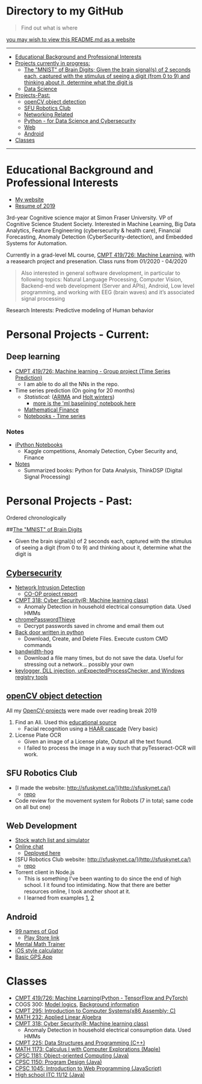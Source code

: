 # Directory to my GitHub

>Find out what is where

[you may wish to view this README.md as a website](https://alik604.github.io/ReadMe/)

-----------------------------------
  - [Educational Background and Professional Interests](#educational-background-and-professional-interests)
  - [Projects currently in progress:](#projects-currently-in-progress-)
    *  [The "MNIST" of Brain Digits; Given the brain signal(s) of 2 seconds each, captured with the stimulus of seeing a digit (from 0 to 9) and thinking about it, determine what the digit is](https://github.com/alik604/mnist_brain)
    * [Data Science](#data-science)
  - [Projects-Past:](#projects-past-)
    * [openCV object detection](#opencv-object-detection)
    * [SFU Robotics Club](#sfu-robotics-club)
    * [Networking Related](#networking-related)
    * [Python - for Data Science and Cybersecurity](#python---for-data-science-and-cybersecurity)
    * [Web](#web)
    * [Android](#android)
   - [Classes](#classes)
-----------------------------------


# Educational Background and Professional Interests
* [My website](https://alik604.github.io/mySite)
* [Resume of 2019](https://drive.google.com/file/d/1D8D1N0wuCMJyQsq5Z7_SVLk7exKTyh4H/view?usp=sharing)


3rd-year Cognitive science major at Simon Fraser University. VP of Cognitive Science Student Society. Interested in Machine Learning, Big Data Analytics, Feature Engineering (cybersecurity & health care), Financial Forecasting, Anomaly Detection (CyberSecurity-detection), and Embedded Systems for Automation.

Currently in a grad-level ML course, [CMPT 419/726: Machine Learning](https://coursys.sfu.ca/2020sp-cmpt-726-x1/pages/), with a reasearch project and presenation. Class runs from 01/2020 - 04/2020

> Also interested in general software development, in particular to following topics: Natural Language Processing, Computer Vision, Backend-end web development (Server and APIs), Android, Low level programming, and working with EEG (brain waves) and it’s associated signal processing  

Research Interests: Predictive modeling of Human behavior


# Personal Projects - Current:

## Deep learning
* [CMPT 419/726: Machine learning - Group project (Time Series Prediction)](https://github.com/alik604/cmpt-419)
   + I am able to do all the NNs in the repo.
* Time series prediction (On going for 20 months)
   + _Statistical:_ ([ARIMA](https://en.wikipedia.org/wiki/Autoregressive_integrated_moving_average) and [Holt winters](https://grisha.org/blog/2016/01/29/triple-exponential-smoothing-forecasting/))
      + [more is the 'ml baselining' notebook here](https://github.com/alik604/cmpt-419)
   + [Mathematical Finance ](https://github.com/alik604/mathematical-finance)
   + [Notebooks - Time series ](<https://github.com/alik604/Notebooks/tree/master/Time%20Series>)


### Notes
* [iPython Notebooks](https://github.com/alik604/Notebooks)
   * Kaggle competitions, Anomaly Detection, Cyber Security and, Finance
* [Notes](https://github.com/alik604/Notes)
   + Summarized books: Python for Data Analysis, ThinkDSP (Digital Signal Processing)

# Personal Projects - Past:

Ordered chronologically

##[The "MNIST" of Brain Digits](https://github.com/alik604/mnist_brain)
 - Given the brain signal(s) of 2 seconds each, captured with the stimulus of seeing a digit (from 0 to 9) and thinking about it, determine what the digit is
## [Cybersecurity](https://github.com/alik604/cyberSecurity)

- [Network Intrusion Detection](https://github.com/alik604/cyber-security)
  - [CO-OP project report](https://github.com/alik604/cyber-security/blob/master/anomalyDetection/co-op%20project.pdf)
- [CMPT 318: Cyber Security(R; Machine learning class)](https://github.com/alik604/classes/tree/master/CMPT318)
    - Anomaly Detection in household electrical consumption data. Used HMMs
- [chromePasswordThieve ](<https://github.com/alik604/chromePasswordThieve>)
  - Decrypt passwords saved in chrome and email them out
- [Back door written in python](https://github.com/alik604/myPyBackDoor)
  - Download, Create, and Delete Files. Execute custom CMD commands
- [bandwidth-hog](https://github.com/alik604/bandwidth-hog)
  - Download a file many times, but do not save the data. Useful for stressing out a network... possibly your own
- [keylogger, DLL injection, unExpectedProcessChecker, and Windows registry tools](https://github.com/alik604/cyber-security/tree/master/Several%20Utilities%20made%20by%20me)


## [openCV object detection](https://github.com/alik604/OpenCV-projects)
All my [OpenCV-projects](https://github.com/alik604/OpenCV-projects) were made over reading break 2019
1. Find an Ali. Used this [educational source](https://pythonprogramming.net/haar-cascade-face-eye-detection-python-opencv-tutorial/?completed=/mog-background-reduction-python-opencv-tutorial/)
   - Facial recognition using a [HAAR cascade](https://en.wikipedia.org/wiki/Haar-like_feature) (Very basic)
2. License Plate OCR
   + Given an image of a License plate, Output all the text found.
   + I failed to process the image in a way such that pyTesseract-OCR will work.

## SFU Robotics Club
* [I made the website: http://sfuskynet.ca/](http://sfuskynet.ca/)
  + [repo](https://github.com/alik604/sfuskynet)
* Code review for the movement system for Robots (7 in total; same code on all but one)

## Web Development
* [Stock watch list and simulator](https://github.com/alik604/stockApp)
* [Online chat](https://github.com/alik604/fullStack/tree/master/ChatIO-online-chat-app)
  + [Deployed here](http://whispering-island-50637.herokuapp.com/?)
* [SFU Robotics Club website: http://sfuskynet.ca/](http://sfuskynet.ca/)
  + [repo](https://github.com/alik604/sfuskynet)
* Torrent client in Node.js
   + This is something I've been wanting to do since the end of high school. I it found too intimidating. Now that there are better resources online, I took another shoot at it.  
   + I learned from examples [1](https://github.com/allenkim67/allen-torrent), [2](https://github.com/marti-1/bittc)

## Android
* [99 names of God](https://github.com/alik604/Android/tree/master/theNamesOfAllah)
  + [Play Store link](https://play.google.com/store/apps/details?id=com.khizrpardhan.thenamesofallah)
* [Mental Math Trainer](https://github.com/alik604/Android/tree/master/QuickMentalMath)
* [iOS style calculator](https://github.com/alik604/Android/tree/master/calculator)
* [Basic GPS App](https://github.com/alik604/Android/tree/master/GPS%20demo)

# Classes

* [CMPT 419/726: Machine Learning(Python - TensorFlow and PyTorch)](https://github.com/alik604/cmpt-419)
* COGS 300: [Model logics](<https://en.wikipedia.org/wiki/Modal_logic>), [Background information](<https://plato.stanford.edu/entries/logic-modal/>)
* [CMPT 295: Introduction to Computer Systems(x86 Assembly; C)](https://github.com/alik604/classes/tree/master/CMPT295)
* [MATH 232: Applied Linear Algebra](https://github.com/alik604/classes/tree/master/MATH232)
* [CMPT 318: Cyber Security(R; Machine learning class)](https://github.com/alik604/classes/tree/master/CMPT318)
  * Anomaly Detection in household electrical consumption data. Used HMMs
* [CMPT 225: Data Structures and Programming (C++)](https://github.com/alik604/classes/tree/master/CMPT225)
* [MATH 1173: Calculus I with Computer Explorations (Maple)](https://github.com/alik604/Classes/tree/master/CALC%201)
* [CPSC 1181: Object-oriented Computing (Java)](https://github.com/alik604/classes/tree/master/CPSC1181)
* [CPSC 1150: Program Design (Java)](https://github.com/alik604/classes/tree/master/CPSC1150)
* [CPSC 1045: Introduction to Web Programming (JavaScript)](https://github.com/alik604/classes/tree/master/CPSC1045)
* [High school ITC 11/12 (Java)](https://github.com/alik604/Classes/tree/master/High%20School%20Java)
